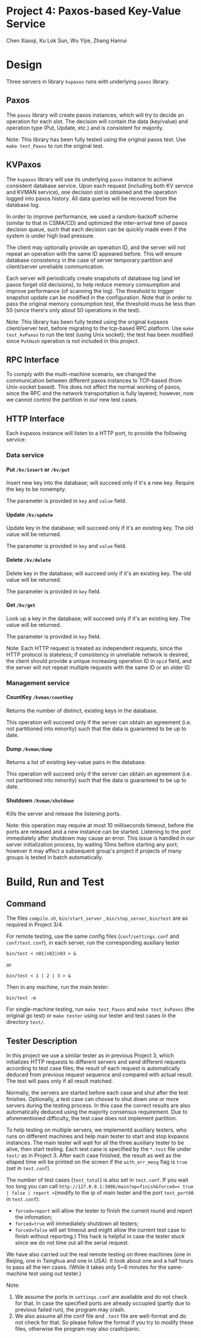 Project 4: Paxos-based Key-Value Service
====
Chen Xiaoqi, Ku Lok Sun, Wu Yijie, Zhang Hanrui


# Design

Three servers in library `kvpaxos` runs with underlying `paxos` library.

## Paxos

The `paxos` library will create paxos instances, which will try to decide an operation for each slot. The decision will contain the data (key/value)  and operation type (Put, Update, etc.) and is consistent for majority.

Note: This library has been fully tested using the original paxos test. Use `make test_Paxos` to run the original test.

## KVPaxos

The `kvpaxos` library will use its underlying `paxos` instance to achieve consistent database service. Upon each request (including both KV service and KVMAN service), one decision slot is obtained and the operation logged into paxos history. All data queries will be recovered from the database log.

In order to improve performance, we used a random-backoff scheme (similar to that in CSMA/CD) and optimized the inter-arrival time of paxos decision queue, such that each decision can be quickly made even if the system is under high load pressure.

The client may optionally provide an operation ID, and the server will not repeat an operation with the same ID appeared before. This will ensure database consistency in the case of server temporary partition and client/server unreliable communication.

Each server will periodically create snapshots of database log (and let paxos forget old decisions), to help reduce memory comsumption and improve performance (of scanning the log). The threshold to trigger snapshot update can be modified in the configuration. Note that in order to pass the original memory consumption test, the threshold muss be less than 50 (since there's only about 50 operations in the test).

Note: This library has been fully tested using the original kvpaxos client/server test, before migrating to the tcp-based RPC platform. Use `make test_kvPaxos` to run the test (using Unix socket); the test has been modified since `PutHash` operation is not included in this project. 

## RPC Interface

To comply with the multi-machine scenario, we changed the communication between different paxos instances to TCP-based (from Unix-socket based). This does not affect the normal working of paxos, since the RPC and the network transportation is fully layered; however, now we cannot control the partition in our new test cases.

## HTTP Interface

Each kvpaxos instance will listen to a HTTP port, to provide the following service:

### Data service
#### Put `/kv/insert` or `/kv/put`
Insert new key into the database; will succeed only if it's a new key. Require the key to be nonempty.

The parameter is provided in `key` and `value` field.

#### Update `/kv/update`
Update key in the database; will succeed only if it's an existing key.
The old value will be returned.

The parameter is provided in `key` and `value` field.

#### Delete `/kv/delete`
Delete key in the database; will succeed only if it's an existing key.
The old value will be returned.

The parameter is provided in `key` field.

#### Get `/kv/get`
Look up a key in the database; will succeed only if it's an existing key.
The value will be returned.

The parameter is provided in `key` field.

Note: Each HTTP request is treated as independent requests, since the HTTP protocol is stateless; if consistency in unreliable network is desired, the client should provide a unique increasing operation ID in `opid` field, and the server will not repeat multiple requests with the same ID or an older ID.

### Management service
#### CountKey `/kvman/countkey`
Returns the number of distinct, existing keys in the database.

This operation will succeed only if the server can obtain an agreement (i.e. not partitioned into minority) such that the data is guaranteed to be up to date.

#### Dump `/kvman/dump`
Returns a list of existing key-value pairs in the database.

This operation will succeed only if the server can obtain an agreement (i.e. not partitioned into minority) such that the data is guaranteed to be  up to date.

#### Shutdown `/kvman/shutdown`
Kills the server and release the listening ports.

Note: this operation may require at most 10 milliseconds timeout, before the ports are released and a new instance can be started. Listening to the port immediately after shutdown may cause an error. This issue is handled in our server initialization process, by waiting 10ms before starting any port; however it may affect a subsequent group's project if projects of many groups is tested in batch automatically.


# Build, Run and Test

## Command
The files `compile.sh`, `bin/start_server` , `bin/stop_server`, `bin/test` are as required in Project 3/4.

For remote testing, use the same config files (`conf/settings.conf` and `conf/test.conf`), in each server, run the corresponding auxiliary tester
```
bin/test < n01|n02|n03 > &

```
or
```
bin/test < 1 | 2 | 3 > &
```

Then in any machine, run the main tester:
```
bin/test -m
```

For single-machine testing, run `make test_Paxos` and `make test_kvPaxos` (the original go test) or `make tester` using our tester and test cases in the directory `test/`.


## Tester Description

In this project we use a similar tester as in previous Project 3, which initializes HTTP requests to different servers and send different requests according to test case files; the result of each request is automatically deduced from previous request sequence and compared with actual result. The test will pass only if all result matched.

Normally, the servers are started before each case and shut after the test finishes. Optionally, a test case can choose to shut down one or more servers during the testing process. In this case the correct results are also automatically deduced using the majority consensus requirement. Due to aforementioned difficulty, the test case does not implement partition.

To help testing on multiple servers, we implementd auxiliary testers, who runs on different machines and help main tester to start and stop kvpaxos instances. The main tester will wait for all the three auxiliary tester to be alive, then start testing.
Each test case is specified by the `*.test` file under `test/` as in Project 3. After each case finished, the result as well as the ellaped time will be printed on the screen if the `with_err_mesg` flag is `true` (set in `test.conf`).

The number of test cases (`test_total`) is also set in `test.conf`. If you wait too long you can call `http://127.0.0.1:3086/main?op=finish&forced=< true | false | report >`(modify to the ip of main tester and the port `test_port00` in `test.conf`):
 - `forced=report` will allow the tester to finish the current round and report the infomation;  
 - `forced=true` will immediately shutdown all testers;
 - `forced=false` will set timeout and might allow the current test case to finish without reporting.) This hack is helpful in case the tester stuck since we do not time out all the serial request.  

We have also carried out the real remote testing on three machines (one in Beijing, one in Tsinghua and one in USA). It took about one and a half hours to pass all the ten cases. (While it takes only 5~6 minutes for the same-machine test using out tester.)



Note:

  1. We assume the ports in `settings.conf` are available and do not check for that. In case the specified ports are already occupied (partly due to previous failed run), the program may crash.
  2. We also assume all the conf file and `.test` file are well-format and do not check for that. So please follow the format if you try to modify these files, otherwise the program may also crash/panic.
